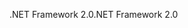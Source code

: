 <span data-ttu-id="f2007-101">.NET Framework 2.0</span><span class="sxs-lookup"><span data-stu-id="f2007-101">.NET Framework 2.0</span></span>